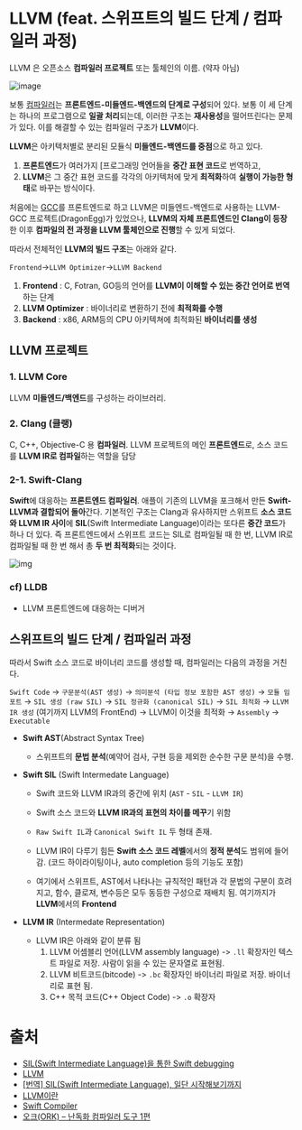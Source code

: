 # LLVM (feat. 스위프트의 빌드 단계 / 컴파일러 과정)

LLVM 은 오픈소스 **컴파일러 프로젝트** 또는 툴체인의 이름. (약자 아님)

![image](https://user-images.githubusercontent.com/20410193/110127199-b10a1c00-7e08-11eb-99ee-30f85ce63246.png)

보통 [컴파일러](https://namu.wiki/w/컴파일러)는 **프론트엔드-미들엔드-백엔드의 단계로 구성**되어 있다. 보통 이 세 단계는 하나의 프로그램으로 **일괄 처리**되는데, 이러한 구조는 **재사용성**을 떨어뜨린다는 문제가 있다. 이를 해결할 수 있는 컴파일러 구조가 **LLVM**이다.

**LLVM**은 아키텍처별로 분리된 모듈식 **미들엔드-백엔드를 중점**으로 하고 있다. 

1. **프론트엔드**가 여러가지 [프로그래밍 언어들을 **중간 표현 코드**로 번역하고,
2. **LLVM**은 그 중간 표현 코드를 각각의 아키텍처에 맞게 **최적화**하여 **실행이 가능한 형태**로 바꾸는 방식이다. 

처음에는 [GCC](https://namu.wiki/w/GCC)를 프론트엔드로 하고 LLVM은 미들엔드-백엔드로 사용하는 LLVM-GCC 프로젝트(DragonEgg)가 있었으나, **LLVM의 자체 프론트엔드인 Clang이 등장**한 이후 **컴파일의 전 과정을 LLVM 툴체인으로 진행**할 수 있게 되었다.

따라서 전체적인 **LLVM의 빌드 구조**는 아래와 같다.

`Frontend`->`LLVM Optimizer`->`LLVM Backend`


1. **Frontend** : C, Fotran, GO등의 언어를 **LLVM이 이해할 수 있는 중간 언어로 번역**하는 단계
2. **LLVM Optimizer** : 바이너리로 변환하기 전에 **최적화를 수행**
3. **Backend** : x86, ARM등의 CPU 아키텍쳐에 최적화된 **바이너리를 생성**



## LLVM 프로젝트

### 1. LLVM Core

LLVM **미들엔드/백엔드**를 구성하는 라이브러리. 

### 2. Clang (클랭)

C, C++, Objective-C 용 **컴파일러**. LLVM 프로젝트의 메인 **프론트엔드**로, 소스 코드를 **LLVM IR로 컴파일**하는 역할을 담당

### 2-1. Swift-Clang

**Swift**에 대응하는 **프론트엔드 컴파일러**. 애플이 기존의 LLVM을 포크해서 만든 **Swift-LLVM과 결합되어 돌아**간다. 기본적인 구조는 Clang과 유사하지만 스위프트 **소스 코드와 LLVM IR 사이**에 **SIL**(Swift Intermediate Language)이라는 또다른 **중간 코드**가 하나 더 있다. 즉 프론트엔드에서 스위프트 코드는 SIL로 컴파일될 때 한 번, LLVM IR로 컴파일될 때 한 번 해서 총 **두 번 최적화**되는 것이다.

![img](https://blog.kakaocdn.net/dn/ZbUmK/btqO6f8YlZo/kWMuzfKIJeXKLnwNOok4k1/img.jpg)

### cf) LLDB

- LLVM 프론트엔드에 대응하는 디버거



## 스위프트의 빌드 단계 / 컴파일러 과정

따라서 Swift 소스 코드로 바이너리 코드를 생성할 때, 컴파일러는 다음의 과정을 거친다.

`Swift Code`  → `구문분석(AST 생성)` → `의미분석 (타입 정보 포함한 AST 생성)` → `모듈 임포트` → `SIL 생성 (raw SIL)` → `SIL 정규화 (canonical SIL)` → `SIL 최적화` → `LLVM IR 생성` (여기까지 LLVM의 FrontEnd) → LLVM이 이것을 최적화 → `Assembly`  → `Executable`

- **Swift AST**(Abstract Syntax Tree) 

  - 스위프트의 **문법 분석**(예약어 검사, 구현 등을 제외한 순수한 구문 분석)을 수행.

- **Swift SIL** (Swift Intermedate Language)

  - Swift 코드와 LLVM IR과의 중간에 위치 (`AST` - `SIL` - `LLVM IR`)
  - Swift 소스 코드와 **LLVM IR과의 표현의 차이를 메꾸**기 위함
  - `Raw Swift IL`과 `Canonical Swift IL` 두 형태 존재. 
  - LLVM IR이 다루기 힘든 **Swift 소스 코드 레벨**에서의 **정적 분석**도 범위에 들어감. (코드 하이라이팅이나, auto completion 등의 기능도 포함)

  - 여기에서 스위프트, AST에서 나타나는 규칙적인 패턴과 각 문법의 구분이 흐려지고, 함수, 클로져, 변수등은 모두 동등한 구성으로 재배치 됨. 여기까지가 **LLVM**에서의 **Frontend**

- **LLVM IR** (Intermedate Representation)
  - LLVM IR은 아래와 같이 분류 됨
    1. LLVM 어셈블리 언어(LLVM assembly language) -> `.ll` 확장자인 텍스트 파일로 저장. 사람이 읽을 수 있는 문자열로 표현됨.
    2. LLVM 비트코드(bitcode) -> `.bc` 확장자인 바이너리 파일로 저장. 바이너리로 표현 됨.
    3. C++ 목적 코드(C++ Object Code) -> `.o` 확장자




# 출처

- [SIL(Swift Intermediate Language)을 통한 Swift debugging](https://woowabros.github.io/swift/2018/03/18/swift-debugging-with-SIL.html)
- [LLVM](https://namu.wiki/w/LLVM)
- [[번역] SIL(Swift Intermediate Language), 일단 시작해보기까지](https://woowabros.github.io/swift/2018/03/18/translation-SIL-for-the-moment-before-entry.html)
- [LLVM이란](https://zeddios.tistory.com/1175)
- [Swift Compiler](https://swift.org/swift-compiler/#compiler-architecture)
- [오크(ORK) – 난독화 컴파일러 도구 1편](https://engineering.linecorp.com/ko/blog/code-obfuscation-compiler-tool-ork-1/)

